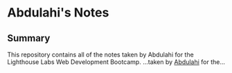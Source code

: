 # Abdulahi's Notes
## Summary 

This repository contains all of the notes taken by Abdulahi for the Lighthouse Labs Web Development Bootcamp.
...taken by [Abdulahi](https://github.com/ahirsi1215) for the...